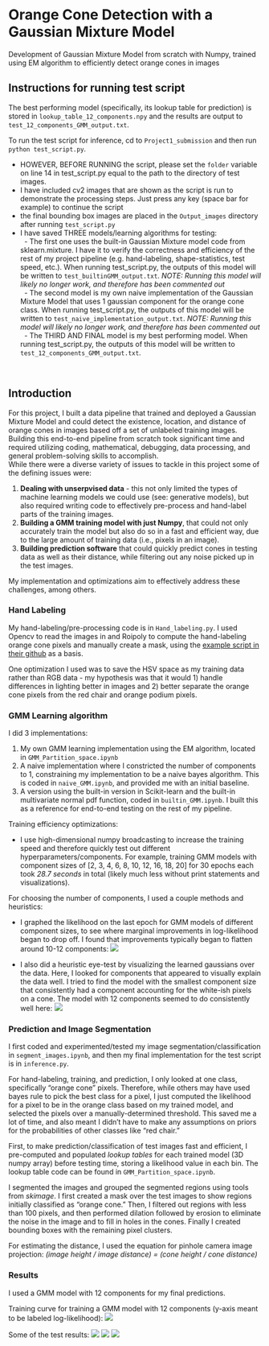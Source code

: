 # Orange Cone Detection with a Gaussian Mixture Model
Development of Gaussian Mixture Model from scratch with Numpy, trained using EM algorithm to efficiently detect orange cones in images

## Instructions for running test script
The best performing model (specifically, its lookup table for prediction) is stored in `lookup_table_12_components.npy` and the results are output to `test_12_components_GMM_output.txt`. <br>

To run the test script for inference, cd to `Project1_submission` and then run `python test_script.py`. <br>
- HOWEVER, BEFORE RUNNING the script, please set the `folder` variable on line 14 in test_script.py equal to the path to the directory of test images. <br>
- I have included cv2 images that are shown as the script is run to demonstrate the processing steps. Just press any key (space bar for example) to continue the script <br>
- the final bounding box images are placed in the `Output_images` directory after running `test_script.py` <br>
- I have saved THREE models/learning algorithms for testing: <br>
&nbsp; - The first one uses the built-in Gaussian Mixture model code from sklearn.mixture. I have it to verify the correctness and efficiency of the rest of my project pipeline (e.g. hand-labeling, shape-statistics, test speed, etc.). When running test_script.py, the outputs of this model will be written to `test_builtinGMM_output.txt`. *NOTE: Running this model will likely no longer work, and therefore has been commented out* <br>
&nbsp; - The second model is my own naive implementation of the Gaussian Mixture Model that uses 1 gaussian component for the orange cone class. When running test_script.py, the outputs of this model will be written to `test_naive_implementation_output.txt`. *NOTE: Running this model will likely no longer work, and therefore has been commented out* <br>
&nbsp; - The THIRD AND FINAL model is my best performing model. When running test_script.py, the outputs of this model will be written to `test_12_components_GMM_output.txt`.

<br>

## Introduction
For this project, I built a data pipeline that trained and deployed a Gaussian Mixture Model and could detect the existence, location, and distance of orange cones in images based off a set of unlabeled training images. Building this end-to-end pipeline from scratch took significant time and required utilizing coding, mathematical, debugging, data processing, and general problem-solving skills to accomplish. <br>
While there were a diverse variety of issues to tackle in this project some of the defining issues were: 
1. **Dealing with unserpvised data** - this not only limited the types of machine learning models we could use (see: generative models), but also required writing code to effectively pre-process and hand-label parts of the training images.
2. **Building a GMM training model with just Numpy**, that could not only accurately train the model but also do so in a fast and efficient way, due to the large amount of training data (i.e., pixels in an image).
3. **Building prediction software** that could quickly predict cones in testing data as well as their distance, while filtering out any noise picked up in the test images. 

My implementation and optimizations aim to effectively address these challenges, among others.

### Hand Labeling
My hand-labeling/pre-processing code is in `Hand_labeling.py`. I used Opencv to read the images in and Roipoly to compute the hand-labeling orange cone pixels and manually create a mask, using the [example script in their github](https://github.com/jdoepfert/roipoly.py/blob/master/examples/basic_example.py) as a basis.

One optimization I used was to save the HSV space as my training data rather than RGB data - my hypothesis was that it would 1) handle differences in lighting better in images and 2) better separate the orange cone pixels from the red chair and orange podium pixels.

### GMM Learning algorithm

I did 3 implementations:
1. My own GMM learning implementation using the EM algorithm, located in `GMM_Partition_space.ipynb`
2. A naive implementation where I constricted the number of components to 1, constraining my implementation to be a naive bayes algorithm. This is coded in `naive_GMM.ipynb`, and provided me with an initial baseline.
3. A version using the built-in version in Scikit-learn and the built-in multivariate normal pdf function, coded in `builtin_GMM.ipynb`. I built this as a reference for end-to-end testing on the rest of my pipeline.

Training efficiency optimizations:
- I use high-dimensional numpy broadcasting to increase the training speed and therefore quickly test out different hyperparameters/components. For example, training GMM models with component sizes of  [2, 3, 4, 6, 8, 10, 12, 16, 18, 20] for 30 epochs each took *28.7 seconds* in total (likely much less without print statements and visualizations).

For choosing the number of components, I used a couple methods and heuristics:
- I graphed the likelihood on the last epoch for GMM models of different component sizes, to see where marginal improvements in log-likelihood began to drop off. I found that improvements typically began to flatten around 10-12 components:
![](readme_imgs/likelihood_comparison.png)

- I also did a heuristic eye-test by visualizing the learned gaussians over the data. Here, I looked for components that appeared to visually explain the data well. I tried to find the model with the smallest component size that consistently had a component accounting for the white-ish pixels on a cone. The model with 12 components seemed to do consistently well here:
![](readme_imgs/eye_test.png)


### Prediction and Image Segmentation
I first coded and experimented/tested my image segmentation/classification in `segment_images.ipynb`, and then my final implementation for the test script is in `inference.py`.

For hand-labeling, training, and prediction, I only looked at one class, specifically “orange cone” pixels. Therefore, while others may have used bayes rule to pick the best class for a pixel, I just computed the likelihood for a pixel to be in the orange class based on my trained model, and selected the pixels over a manually-determined threshold. This saved me a lot of time, and also meant I didn’t have to make any assumptions on priors for the probabilities of other classes like “red chair.”

First, to make prediction/classification of test images fast and efficient, I pre-computed and populated *lookup tables* for each trained model (3D numpy array) before testing time, storing a likelihood value in each bin. The lookup table code can be found in `GMM_Partition_space.ipynb`.

I segmented the images and grouped the segmented regions using tools from *skimage*. I first created a mask over the test images to show regions initially classified as “orange cone.” Then, I filtered out regions with less than 100 pixels, and then performed dilation followed by erosion to eliminate the noise in the image and to fill in holes in the cones. Finally I created bounding boxes with the remaining pixel clusters.

For estimating the distance, I used the equation for pinhole camera image projection:
*(image height / image distance) = (cone height / cone distance)*


### Results

I used a GMM model with 12 components for my final predictions.

Training curve for training a GMM model with 12 components (y-axis meant to be labeled log-likelihood):
![](readme_imgs/Train_curve_12.png)

Some of the test results:
![](readme_imgs/test_2.png_bboxed.png)
![](readme_imgs/test_1.png_bboxed.png)
![](readme_imgs/test_5.png_bboxed.png)